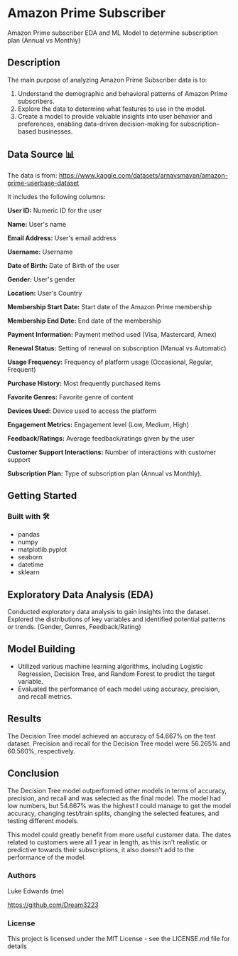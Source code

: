 # Amazon Prime Subscriber

Amazon Prime subscriber EDA and ML Model to determine subscription plan (Annual vs Monthly)

## Description

The main purpose of analyzing Amazon Prime Subscriber data is to:
1. Understand the demographic and behavioral patterns of Amazon Prime subscribers.
2. Explore the data to determine what features to use in the model.
3. Create a model to provide valuable insights into user behavior and preferences, enabling data-driven decision-making for subscription-based businesses.

## Data Source 📊

The data is from: 
https://www.kaggle.com/datasets/arnavsmayan/amazon-prime-userbase-dataset 

It includes the following columns:

**User ID:** Numeric ID for the user

**Name:** User's name

**Email Address:** User's email address

**Username:** Username

**Date of Birth:** Date of Birth of the user

**Gender:** User's gender

**Location:** User's Country

**Membership Start Date:** Start date of the Amazon Prime membership

**Membership End Date:** End date of the membership

**Payment Information:** Payment method used (Visa, Mastercard, Amex)

**Renewal Status:** Setting of renewal on subscription (Manual vs Automatic)

**Usage Frequency:** Frequency of platform usage (Occasional, Regular, Frequent)

**Purchase History:** Most frequently purchased items

**Favorite Genres:** Favorite genre of content

**Devices Used:** Device used to access the platform

**Engagement Metrics:** Engagement level (Low, Medium, High)

**Feedback/Ratings:** Average feedback/ratings given by the user

**Customer Support Interactions:** Number of interactions with customer support

**Subscription Plan:** Type of subscription plan (Annual vs Monthly).

## Getting Started

### Built with 🛠️

* pandas
* numpy
* matplotlib.pyplot
* seaborn
* datetime
* sklearn

## Exploratory Data Analysis (EDA)
Conducted exploratory data analysis to gain insights into the dataset.
Explored the distributions of key variables and identified potential patterns or trends. (Gender, Genres, Feedback/Rating)

## Model Building
* Utilized various machine learning algorithms, including Logistic Regression, Decision Tree, and Random Forest to predict the target variable.
* Evaluated the performance of each model using accuracy, precision, and recall metrics.
  

## Results
The Decision Tree model achieved an accuracy of 54.667% on the test dataset.
Precision and recall for the Decision Tree model were 56.265% and 60.560%, respectively.

## Conclusion
The Decision Tree model outperformed other models in terms of accuracy, precision, and recall and was selected as the final model.
The model had low numbers, but 54.667% was the highest I could manage to get the model accuracy, changing test/train splits, changing the selected features, and testing different models.

This model could greatly benefit from more useful customer data. The dates related to customers were all 1 year in length, as this isn't realistic or predictive towards their subscriptions, it also doesn't add to
the performance of the model.


### Authors

Luke Edwards (me)

https://github.com/Dream3223

### License

This project is licensed under the MIT License - see the LICENSE.md file for details
